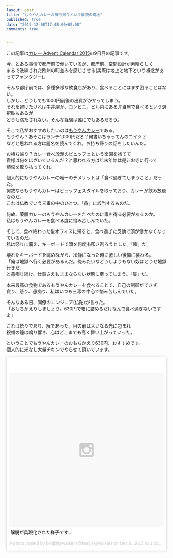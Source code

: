 ```yaml
---
layout: post
title: "もうやんカレーお持ち帰りという解脱の境地"
published: true
date: "2015-12-08T17:48:00+09:00"
comments: true


---
```


この記事は[カレー Advent Calendar 2015](http://www.adventar.org/calendars/725)の9日目の記事です。  
  
今、とある事情で都庁前で働いているが、都庁前、空間設計が素晴らしく  
まるで洗練された欧州の町並みを感じさせる(実際は地上と地下という概念があってファンタジー)。  
  
そんな都庁前では、多種多様な飲食店があり、食べることにはまず困ることはない。  
しかし、どうしても1000円前後の出費がかかってしまう。  
それを避けたければ牛丼屋か、コンビニ、ビル内にある弁当屋で食べるという選択肢もあるが  
どうも満たされない。そんな経験は誰にでもあるだろう。  
  
そこで私がおすすめしたいのは[もうやんカレー](http://www.moyan.jp)である。  
もうやん？あそこはランチ1,000円だろ？何書いちゃってんのコイツ？  
などと思われる方は題名を読んでくれ。お持ち帰りの話をしたいんだ。  
  
お持ち帰り？カレー食べ放題のビュッフェという楽園を捨てて  
貴様は何をほざいているんだ？と思われる方は年末年始は是非お寺に行って  
煩悩を取り払ってくれ。  
  
個人的にもうやんカレーの唯一のデメリットは「食べ過ぎてしまうこと」だった。  
何故ならもうやんカレーはビュッフェスタイルを取っており、カレーが飲み放題なのだ。  
これは仏教でいう三毒の中のひとつ、「貪」に該当するものだ。  
  
何故、薬膳カレーのもうやんカレーをたべたのに毒を得る必要があるのか。  
私はもうやんカレーを食べる度に悩み苦しんでいた。  
  
そして、食べ終わった後オフィスに帰ると、食べ過ぎた反動で頭が働かなくなっているのだ。  
私は怒りに震え、キーボードで頭を何度も叩き割ろうとした。「瞋」だ。  
  
壊れたキーボードを眺めながら、冷静になった時に激しい後悔に襲わる。  
「俺は地獄へ行く必要があるんだ。俺みたいなどうしようもない奴はどうせ地獄行きだ」  
と愚痴り続け、仕事さえもままならない状態に至ってしまう。「癡」だ。  
  
本来最高の食物であるもうやんカレーを食べることで、自己の制御ができず  
貪り、怒り、愚痴り、私はいつも三毒の中心で悩み苦しんでいた。  
  
そんなある日、同僚のエンジニア(仏陀)が言った。  
「おもちかえりしましょう。630円で箱に詰めるだけなんで食べ過ぎないですよ」  
  
これは悟りであり、解であった。目の前は大いなる光に包まれ  
祝福の鐘は鳴り響き、心はどこまでも高く舞い上がっていった。  
  
ということでもうやんカレーのおもちかえり630円、おすすめです。  
個人的に米なし大量チキンでやらせて頂いています。

<blockquote class="instagram-media" data-instgrm-captioned data-instgrm-version="6" style=" background:#FFF; border:0; border-radius:3px; box-shadow:0 0 1px 0 rgba(0,0,0,0.5),0 1px 10px 0 rgba(0,0,0,0.15); margin: 1px; max-width:658px; padding:0; width:99.375%; width:-webkit-calc(100% - 2px); width:calc(100% - 2px);"><div style="padding:8px;"> <div style=" background:#F8F8F8; line-height:0; margin-top:40px; padding:50.0% 0; text-align:center; width:100%;"> <div style=" background:url(data:image/png;base64,iVBORw0KGgoAAAANSUhEUgAAACwAAAAsCAMAAAApWqozAAAAGFBMVEUiIiI9PT0eHh4gIB4hIBkcHBwcHBwcHBydr+JQAAAACHRSTlMABA4YHyQsM5jtaMwAAADfSURBVDjL7ZVBEgMhCAQBAf//42xcNbpAqakcM0ftUmFAAIBE81IqBJdS3lS6zs3bIpB9WED3YYXFPmHRfT8sgyrCP1x8uEUxLMzNWElFOYCV6mHWWwMzdPEKHlhLw7NWJqkHc4uIZphavDzA2JPzUDsBZziNae2S6owH8xPmX8G7zzgKEOPUoYHvGz1TBCxMkd3kwNVbU0gKHkx+iZILf77IofhrY1nYFnB/lQPb79drWOyJVa/DAvg9B/rLB4cC+Nqgdz/TvBbBnr6GBReqn/nRmDgaQEej7WhonozjF+Y2I/fZou/qAAAAAElFTkSuQmCC); display:block; height:44px; margin:0 auto -44px; position:relative; top:-22px; width:44px;"></div></div> <p style=" margin:8px 0 0 0; padding:0 4px;"> <a href="https://www.instagram.com/p/_BnizDpqs9/" style=" color:#000; font-family:Arial,sans-serif; font-size:14px; font-style:normal; font-weight:normal; line-height:17px; text-decoration:none; word-wrap:break-word;" target="_blank">解脱が具現化された様子です🍛</a></p> <p style=" color:#c9c8cd; font-family:Arial,sans-serif; font-size:14px; line-height:17px; margin-bottom:0; margin-top:8px; overflow:hidden; padding:8px 0 7px; text-align:center; text-overflow:ellipsis; white-space:nowrap;">A photo posted by kenjiskywalker (@kenjiskywalker) on <time style=" font-family:Arial,sans-serif; font-size:14px; line-height:17px;" datetime="2015-12-08T09:09:38+00:00">Dec 8, 2015 at 1:09am PST</time></p></div></blockquote> <script async defer src="//platform.instagram.com/en_US/embeds.js"></script>
